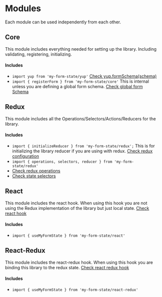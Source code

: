 # Modules

Each module can be used independently from each other.

## Core

This module includes everything needed for setting up the library. Including validating, registering, initializing.

#### Includes

- `import yup from 'my-form-state/yup'` <a href="/#/core/validators/README#yup">Check yup.formSchema(schema)</a>
- `import { registerForm } from 'my-form-state/core'` This is internal unless you are defining a global form schema. <a href="/#/core/global/README.md">Check global form Schema</a>

## Redux

This module includes all the Operations/Selectors/Actions/Reducers for the library.

#### Includes

- `import { initializeReducer } from 'my-form-state/redux';` This is for initializing the library reducer if you are using with redux. <a href="/#/redux/get-started/README#my-form-library-redux-configuration">Check redux configuration</a>
- `import { operations, selectors, reducer } from 'my-form-state/redux'`
- <a href="/#/redux/operations/README#operations">Check redux operations</a>
- <a href="/#/redux/selectors/README#selectors">Check state selectors</a>

## React

This module includes the react hook. When using this hook you are not using the Redux implementation of the library but just local state.
<a href="/#/react/hook/README#react-hooks">Check react hook</a>

#### Includes

- `import { useMyFormState } from 'my-form-state/react'`

## React-Redux

This module includes the react-redux hook. When using this hook you are binding this library to the redux state.
<a href="/#/react-redux/hook/README#react-redux-hooks">Check react redux hook</a>

#### Includes

- `import { useMyFormState } from 'my-form-state/react-redux'`
